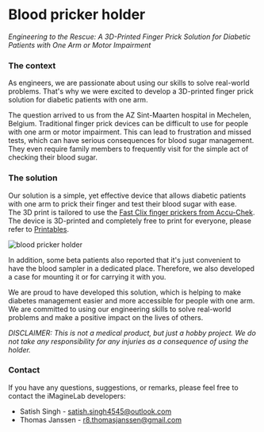 # Blood pricker holder

*Engineering to the Rescue: A 3D-Printed Finger Prick Solution for Diabetic Patients with One Arm or Motor Impairment*

### The context
As engineers, we are passionate about using our skills to solve real-world problems. That's why we were excited to develop a 3D-printed finger prick solution for diabetic patients with one arm.

The question arrived to us from the AZ Sint-Maarten hospital in Mechelen, Belgium. Traditional finger prick devices can be difficult to use for people with one arm or motor impairment. This can lead to frustration and missed tests, which can have serious consequences for blood sugar management. They even require family members to frequently visit for the simple act of checking their blood sugar. 


### The solution
Our solution is a simple, yet effective device that allows diabetic patients with one arm to prick their finger and test their blood sugar with ease.  
The 3D print is tailored to use the [Fast Clix finger prickers from Accu-Chek](https://www.accu-chek.com/).
The device is 3D-printed and completely free to print for everyone, please refer to [Printables](https://www.printables.com/model/903467-blood-pricker-holder).

![blood pricker holder](blood-pricker.gif)

In addition, some beta patients also reported that it's just convenient to have the blood sampler in a dedicated place. Therefore, we also developed a case for mounting it or for carrying it with you.

We are proud to have developed this solution, which is helping to make diabetes management easier and more accessible for people with one arm. We are committed to using our engineering skills to solve real-world problems and make a positive impact on the lives of others.

*DISCLAIMER: This is not a medical product, but just a hobby project. We do not take any responsibility for any injuries as a consequence of using the holder.*

### Contact
If you have any questions, suggestions, or remarks, please feel free to contact the iMagineLab developers:
* Satish Singh - satish.singh4545@outlook.com
* Thomas Janssen - r8.thomasjanssen@gmail.com


